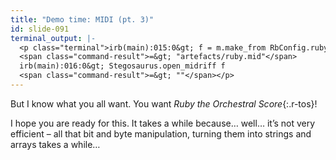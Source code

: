 ```yaml
---
title: "Demo time: MIDI (pt. 3)"
id: slide-091
terminal_output: |-
  <p class="terminal">irb(main):015:0&gt; f = m.make_from RbConfig.ruby
  <span class="command-result">=&gt; "artefacts/ruby.mid"</span>
  irb(main):016:0&gt; Stegosaurus.open_midriff f
  <span class="command-result">=&gt; ""</span></p>
---
```

But I know what you all want.  You want _Ruby the Orchestral Score_{:.r-tos}!

I hope you are ready for this.  It takes a while because… well… it’s not very efficient – all that bit and byte manipulation, turning them into strings and arrays takes a while…

